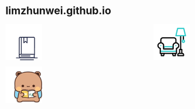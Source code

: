 # limzhunwei.github.io

<p><img align="right" alt="gif" src="https://github.com/limzhunwei/limzhunwei.github.io/blob/main/gif/armchair.gif" width="100" height="100"/> </p>
<p><img align="centre" alt="gif" src="https://github.com/limzhunwei/limzhunwei.github.io/blob/main/gif/uptime-book-uptime.gif" width="100" height="100"/> </p>
<p><img align="left" alt="gif" src="https://github.com/limzhunwei/limzhunwei.github.io/blob/main/gif/tkthao219-bubududu.gif" width="100" height="100"/> </p>

